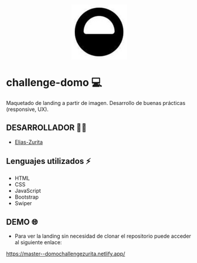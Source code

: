 <p align="center">
   <a href="https://www.domo.com.ar/"><img src="https://github.com/Elias-Zurita/challenge-domo/blob/master/img/domo_logo.jpeg" style= "width: 150px"></a>
</p>

# challenge-domo 💻

Maquetado de landing a partir de imagen. 
Desarrollo de buenas prácticas (responsive, UX).

## DESARROLLADOR :man_technologist:

- [Elias-Zurita](https://github.com/Elias-Zurita)

## Lenguajes utilizados :zap:
- HTML
- CSS
- JavaScript
- Bootstrap
- Swiper

## DEMO :globe_with_meridians:
- Para ver la landing sin necesidad de clonar el repositorio puede acceder al siguiente enlace: 

https://master--domochallengezurita.netlify.app/